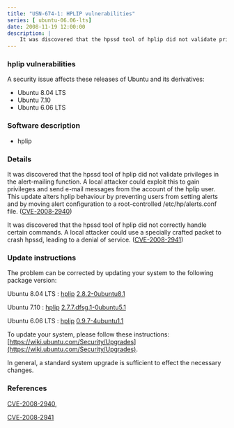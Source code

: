 ```yaml
---
title: "USN-674-1: HPLIP vulnerabilities"
series: [ ubuntu-06.06-lts]
date: 2008-11-19 12:00:00
description: |
    It was discovered that the hpssd tool of hplip did not validate privileges in the alert-mailing function. A local attacker could exploit this to gain privileges and send e-mail messages from the account of the hplip user. This update alters hplip behaviour by preventing users from setting alerts and by moving alert configuration to a root-controlled /etc/hp/alerts.conf file. ([CVE-2008-2940](http://people.ubuntu.com/~ubuntu-security/cve/CVE-2008-2940))
--- 
```

 
### hplip vulnerabilities

A security issue affects these releases of Ubuntu and its derivatives:

* Ubuntu 8.04 LTS
* Ubuntu 7.10
* Ubuntu 6.06 LTS

### Software description

* hplip 

### Details

It was discovered that the hpssd tool of hplip did not validate privileges in the alert-mailing function. A local attacker could exploit this to gain privileges and send e-mail messages from the account of the hplip user. This update alters hplip behaviour by preventing users from setting alerts and by moving alert configuration to a root-controlled /etc/hp/alerts.conf file. ([CVE-2008-2940](http://people.ubuntu.com/~ubuntu-security/cve/CVE-2008-2940))

It was discovered that the hpssd tool of hplip did not correctly handle certain commands. A local attacker could use a specially crafted packet to crash hpssd, leading to a denial of service. ([CVE-2008-2941](http://people.ubuntu.com/~ubuntu-security/cve/CVE-2008-2941)) 

### Update instructions

The problem can be corrected by updating your system to the following package version:

Ubuntu 8.04 LTS
 : [hplip](https://launchpad.net/ubuntu/+source/hplip) <span> [2.8.2-0ubuntu8.1](https://launchpad.net/ubuntu/+source/hplip/2.8.2-0ubuntu8.1) </span> 

Ubuntu 7.10
 : [hplip](https://launchpad.net/ubuntu/+source/hplip) <span> [2.7.7.dfsg.1-0ubuntu5.1](https://launchpad.net/ubuntu/+source/hplip/2.7.7.dfsg.1-0ubuntu5.1) </span> 

Ubuntu 6.06 LTS
 : [hplip](https://launchpad.net/ubuntu/+source/hplip) <span> [0.9.7-4ubuntu1.1](https://launchpad.net/ubuntu/+source/hplip/0.9.7-4ubuntu1.1) </span> 

To update your system, please follow these instructions: [https://wiki.ubuntu.com/Security/Upgrades](https://wiki.ubuntu.com/Security/Upgrades).

In general, a standard system upgrade is sufficient to effect the necessary changes. 

### References

 [CVE-2008-2940](http://people.ubuntu.com/~ubuntu-security/cve/CVE-2008-2940), 

 [CVE-2008-2941](http://people.ubuntu.com/~ubuntu-security/cve/CVE-2008-2941)
 
